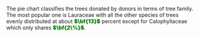 <style>
:root {
    font-family: Times, "Times New Roman", Georgia, serif;
}
.eye {
    font-weight: 1000;
    color: green;
}
</style>

The pie chart classifies the trees donated by donors in terms of tree family. The most popular one is Lauraceae with all the other species of trees evenly distributed at about <b class="eye">$\bf{13}$</b> percent except for Calophyllaceae which only shares <b class="eye">$\bf{2\%}$</b>.